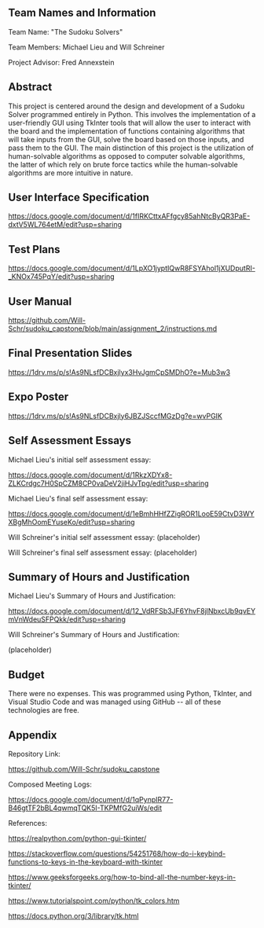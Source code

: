 ## Team Names and Information
Team Name: "The Sudoku Solvers"


Team Members: Michael Lieu and Will Schreiner


Project Advisor: Fred Annexstein

## Abstract
This project is centered around the design and development of a Sudoku Solver programmed entirely in Python. This involves the implementation 
of a user-friendly GUI using TkInter tools that will allow the user to interact with the board and the implementation of functions containing 
algorithms that will take inputs from the GUI, solve the board based on those inputs, and pass them to the GUI. The main distinction of this 
project is the utilization of human-solvable algorithms as opposed to computer solvable algorithms, the latter of which rely on brute force 
tactics while the human-solvable algorithms are more intuitive in nature.

## User Interface Specification
https://docs.google.com/document/d/1fIRKCttxAFfgcy85ahNtcByQR3PaE-dxtV5WL764etM/edit?usp=sharing

## Test Plans
https://docs.google.com/document/d/1LpXO1jyptIQwR8FSYAhol1jXUDputRI-_KNOx745PqY/edit?usp=sharing

## User Manual
https://github.com/Will-Schr/sudoku_capstone/blob/main/assignment_2/instructions.md

## Final Presentation Slides
https://1drv.ms/p/s!As9NLsfDCBxjlyx3HvJgmCpSMDhO?e=Mub3w3

## Expo Poster
https://1drv.ms/p/s!As9NLsfDCBxjly6JBZJSccfMGzDg?e=wvPGIK

## Self Assessment Essays
Michael Lieu's initial self assessment essay:

https://docs.google.com/document/d/1RkzXDYx8-ZLKCrdgc7H0SpCZM8CP0vaDeV2jiHJvTpg/edit?usp=sharing

Michael Lieu's final self assessment essay:

https://docs.google.com/document/d/1eBmhHHfZZigROR1LooE59CtvD3WYXBgMhOomEYuseKo/edit?usp=sharing

Will Schreiner's initial self assessment essay:
(placeholder)

Will Schreiner's final self assessment essay:
(placeholder)

## Summary of Hours and Justification

Michael Lieu's Summary of Hours and Justification:

https://docs.google.com/document/d/12_VdRFSb3JF6YhvF8jlNbxcUb9qvEYmVnWdeuSFPQkk/edit?usp=sharing

Will Schreiner's Summary of Hours and Justification:

(placeholder)

## Budget
There were no expenses. This was programmed using Python, TkInter, and Visual Studio Code and was managed using GitHub -- all of these technologies are free.

## Appendix
Repository Link:

https://github.com/Will-Schr/sudoku_capstone


Composed Meeting Logs:

https://docs.google.com/document/d/1qPynpIR77-B46gtTF2bBL4qwmqTQK5I-TKPMfG2uiWs/edit

References:

https://realpython.com/python-gui-tkinter/


https://stackoverflow.com/questions/54251768/how-do-i-keybind-functions-to-keys-in-the-keyboard-with-tkinter


https://www.geeksforgeeks.org/how-to-bind-all-the-number-keys-in-tkinter/


https://www.tutorialspoint.com/python/tk_colors.htm


https://docs.python.org/3/library/tk.html